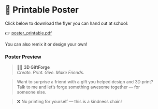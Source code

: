 # 🧾 Printable Poster

Click below to download the flyer you can hand out at school:

👉 [poster_printable.pdf](./poster_printable.pdf)

You can also remix it or design your own!

### Poster Preview
> 🎁🔥 **3D GiftForge**  
> *Create. Print. Give. Make Friends.*

> Want to surprise a friend with a gift you helped design and 3D print?  
> Talk to me and let’s forge something awesome together — for someone else.

> ❌ No printing for yourself — this is a kindness chain!
